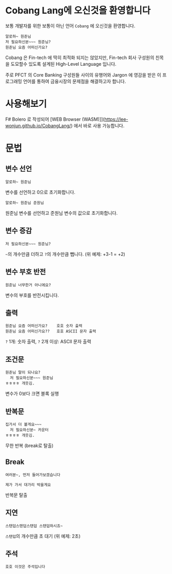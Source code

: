 # Cobang Lang에 오신것을 환영합니다
보통 개발자를 위한 보통이 아닌 언어 `Cobang` 에 오신것을 환영합니다. 
```
알로하~ 원준님
저 필요하신분~~~ 원준님?
원준님 요즘 어떠신가요?
```

Cobang 은 Fin-tech 에 딱히 최적화 되지는 않았지만, Fin-tech 회사 구성원의 친목을 도모할수 있도록 설계된 High-Level Language 입니다. 

주로 PFCT 의 Core Banking 구성원들 사이의 유행어와 Jargon 에 영감을 받은 이 프로그래밍 언어를 통하여 금융시장의 문제점을 해결하고자 합니다.


# 사용해보기
F# Bolero 로 작성되어  [WEB Browser (WASM)]](https://lee-wonjun.github.io/CobangLang/) 에서 바로 사용 가능합니다.

# 문법

## 변수 선언
```
알로하~ 원준님
```
변수를 선언하고 0으로 초기화합니다.

```
알로하~ 원준님 준원님
```
원준님 변수를 선언하고 준원님 변수의 값으로 초기화합니다.

## 변수 증감
```
저 필요하신분~~~ 원준님?
```
`~`의 개수만큼 더하고 `?`의 개수만큼 뺍니다. (위 예제: +3-1 = +2)

## 변수 부호 반전
```
원준님 너무한거 아니에요?
```
변수의 부호를 반전시킵니다.

## 출력
```
원준님 요즘 어떠신가요?    호호 숫자 출력
원준님 요즘 어떠신가요??   호호 ASCII 문자 출력
```
`?` 1개: 숫자 출력, `?` 2개 이상: ASCII 문자 출력

## 조건문
```
원준님 말이 되나요?
  저 필요하신분~~~ 원준님
ㅎㅎㅎㅎ 개웃김.
```
변수가 0보다 크면 블록 실행

## 반복문
```
집가서 더 볼게요~~~
  저 필요하신분~ 카운터
ㅎㅎㅎㅎ 개웃김.
```
무한 반복 (break로 탈출)

## Break
```
여러분~, 먼저 들어가보겠습니다
```
```
제가 가서 대가리 박을게요
```
반복문 탈출

## 지연
```
스탠덥스탠덥스탠덥 스탠덥하시죠~
```
`스탠덥`의 개수만큼 초 대기 (위 예제: 2초)

## 주석
```
호호 이것은 주석입니다
```

